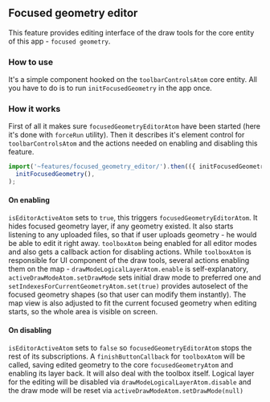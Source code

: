 ## Focused geometry editor

This feature provides editing interface of the draw tools for the core entity of this app - `focused geometry`.

### How to use

It's a simple component hooked on the `toolbarControlsAtom` core entity. All you have to do is to run `initFocusedGeometry` in the app once.

### How it works

First of all it makes sure `focusedGeometryEditorAtom` have been started (here it's done with `forceRun` utility).
Then it describes it's element control for `toolbarControlsAtom` and the actions needed on enabling and disabling this feature.

```ts
import('~features/focused_geometry_editor/').then(({ initFocusedGeometry }) =>
  initFocusedGeometry(),
);
```

#### On enabling

`isEditorActiveAtom` sets to `true`, this triggers `focusedGeometryEditorAtom`. It hides focused geometry layer, if any geometry existed. It also starts listening to any uploaded files, so that if user uploads geometry - he would be able to edit it right away.
`toolboxAtom` being enabled for all editor modes and also gets a callback action for disabling actions.
While `toolboxAtom` is responsible for UI component of the draw tools, several actions enabling them on the map - `drawModeLogicalLayerAtom.enable` is self-explanatory, `activeDrawModeAtom.setDrawMode` sets initial draw mode to preferred one and `setIndexesForCurrentGeometryAtom.set(true)` provides autoselect of the focused geometry shapes (so that user can modify them instantly). The map view is also adjusted to fit the current focused geometry when editing starts, so the whole area is visible on screen.

#### On disabling

`isEditorActiveAtom` sets to `false` so `focusedGeometryEditorAtom` stops the rest of its subscriptions.
A `finishButtonCallback` for `toolboxAtom` will be called, saving edited geometry to the core `focusedGeometryAtom` and enabling its layer back. It will also deal with the toolbox itself.
Logical layer for the editing will be disabled via `drawModeLogicalLayerAtom.disable` and the draw mode will be reset via `activeDrawModeAtom.setDrawMode(null)`
